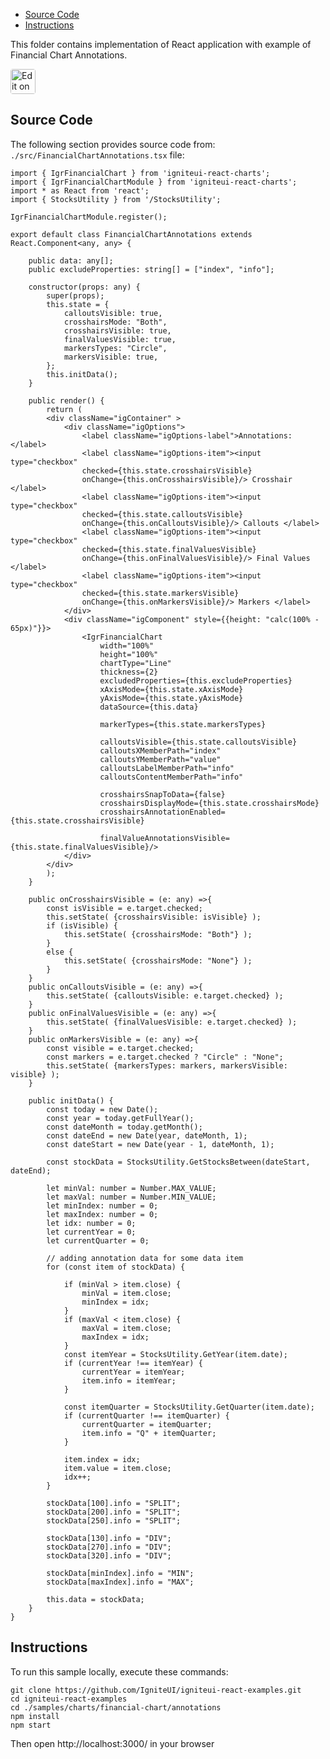 <!-- NOTE: do not change this file because it will be auto re-generated from template file: -->
<!-- https://github.com/IgniteUI/igniteui-react-examples/tree/master/templates/sample/ReadMe.md -->

<!-- ## Table of Contents -->
<!-- - [Sample Preview](#Sample-Preview) -->
- [Source Code](#Source-Code)
- [Instructions](#Instructions)

This folder contains implementation of React application with example of Financial Chart Annotations.
<!-- in the Financial Chart component -->
<!-- [Financial Chart](https://infragistics.com/Reactsite/components/financial-chart.html) -->

<html lang="en" xmlns="http://www.w3.org/1999/xhtml">
    <body>
        <a target="_blank" href="https://codesandbox.io/s/github/IgniteUI/igniteui-react-examples/tree/master/samples/charts/financial-chart/annotations?fontsize=14&hidenavigation=1&theme=dark&view=preview&file=/src/FinancialChartAnnotations.tsx" rel="noopener noreferrer">
            <img height="40px" style="border-radius: 0.25rem" alt="Edit on CodeSandbox" src="https://static.infragistics.com/xplatform/images/sandbox/code.png"/>
        </a>
        <!-- <a target="_blank"
href="https://codesandbox.io/s/github/IgniteUI/igniteui-react-examples/tree/master/samples/maps/geo-map/binding-csv-points?fontsize=14&hidenavigation=1&theme=dark&view=preview">
            <img alt="Edit Sample" src="https://codesandbox.io/static/img/play-codesandbox.svg"/>
        </a> -->
        <!-- <a target="_blank" style="margin-left: 0.5rem"
href="https://codesandbox.io/embed/github/IgniteUI/igniteui-react-examples/tree/master/samples/charts/financial-chart/annotations?fontsize=14&hidenavigation=1&theme=dark&view=preview&file=/src/FinancialChartAnnotations.tsx">
            <img height="40px" style="border-radius: 5px" alt="View on CodeSandbox" src="https://static.infragistics.com/xplatform/images/sandbox/view.png"/>
        </a> -->
        <!-- <a target="_blank"
href="https://codesandbox.io/embed/github/IgniteUI/igniteui-react-examples/tree/master/samples/maps/geo-map/binding-csv-points?fontsize=14&hidenavigation=1&theme=dark&view=preview">
            <img alt="View on CodeSandbox" src="https://static.infragistics.com/xplatform/images/sandbox/view.png"/>
        </a>
https://codesandbox.io/embed/react-treemap-overview-rtb45
https://codesandbox.io/static/img/play-codesandbox.svg
https://codesandbox.io/embed/react-treemap-overview-rtb45?view=browser -->
    </body>
</html>

<!-- ## Sample Preview -->

<!-- <iframe
  src="https://codesandbox.io/embed/github/IgniteUI/igniteui-react-examples/tree/master/samples/charts/financial-chart/annotations?fontsize=14&hidenavigation=1&theme=dark&view=preview&file=/src/FinancialChartAnnotations.tsx"
  style="width:100%; height:400px; border:0; border-radius: 4px; overflow:hidden;"
  allow="accelerometer; ambient-light-sensor; camera; encrypted-media; geolocation; gyroscope; hid; microphone; midi; payment; usb; vr"
  sandbox="allow-forms allow-modals allow-popups allow-presentation allow-same-origin allow-scripts"
></iframe> -->

## Source Code

The following section provides source code from:
`./src/FinancialChartAnnotations.tsx` file:

```tsx
import { IgrFinancialChart } from 'igniteui-react-charts';
import { IgrFinancialChartModule } from 'igniteui-react-charts';
import * as React from 'react';
import { StocksUtility } from '/StocksUtility';

IgrFinancialChartModule.register();

export default class FinancialChartAnnotations extends React.Component<any, any> {

    public data: any[];
    public excludeProperties: string[] = ["index", "info"];

    constructor(props: any) {
        super(props);
        this.state = {
            calloutsVisible: true,
            crosshairsMode: "Both",
            crosshairsVisible: true,
            finalValuesVisible: true,
            markersTypes: "Circle",
            markersVisible: true,
        };
        this.initData();
    }

    public render() {
        return (
        <div className="igContainer" >
            <div className="igOptions">
                <label className="igOptions-label">Annotations: </label>
                <label className="igOptions-item"><input type="checkbox"
                checked={this.state.crosshairsVisible}
                onChange={this.onCrosshairsVisible}/> Crosshair </label>
                <label className="igOptions-item"><input type="checkbox"
                checked={this.state.calloutsVisible}
                onChange={this.onCalloutsVisible}/> Callouts </label>
                <label className="igOptions-item"><input type="checkbox"
                checked={this.state.finalValuesVisible}
                onChange={this.onFinalValuesVisible}/> Final Values </label>
                <label className="igOptions-item"><input type="checkbox"
                checked={this.state.markersVisible}
                onChange={this.onMarkersVisible}/> Markers </label>
            </div>
            <div className="igComponent" style={{height: "calc(100% - 65px)"}}>
                <IgrFinancialChart
                    width="100%"
                    height="100%"
                    chartType="Line"
                    thickness={2}
                    excludedProperties={this.excludeProperties}
                    xAxisMode={this.state.xAxisMode}
                    yAxisMode={this.state.yAxisMode}
                    dataSource={this.data}

                    markerTypes={this.state.markersTypes}

                    calloutsVisible={this.state.calloutsVisible}
                    calloutsXMemberPath="index"
                    calloutsYMemberPath="value"
                    calloutsLabelMemberPath="info"
                    calloutsContentMemberPath="info"

                    crosshairsSnapToData={false}
                    crosshairsDisplayMode={this.state.crosshairsMode}
                    crosshairsAnnotationEnabled={this.state.crosshairsVisible}

                    finalValueAnnotationsVisible={this.state.finalValuesVisible}/>
            </div>
        </div>
        );
    }

    public onCrosshairsVisible = (e: any) =>{
        const isVisible = e.target.checked;
        this.setState( {crosshairsVisible: isVisible} );
        if (isVisible) {
            this.setState( {crosshairsMode: "Both"} );
        }
        else {
            this.setState( {crosshairsMode: "None"} );
        }
    }
    public onCalloutsVisible = (e: any) =>{
        this.setState( {calloutsVisible: e.target.checked} );
    }
    public onFinalValuesVisible = (e: any) =>{
        this.setState( {finalValuesVisible: e.target.checked} );
    }
    public onMarkersVisible = (e: any) =>{
        const visible = e.target.checked;
        const markers = e.target.checked ? "Circle" : "None";
        this.setState( {markersTypes: markers, markersVisible: visible} );
    }

    public initData() {
        const today = new Date();
        const year = today.getFullYear();
        const dateMonth = today.getMonth();
        const dateEnd = new Date(year, dateMonth, 1);
        const dateStart = new Date(year - 1, dateMonth, 1);

        const stockData = StocksUtility.GetStocksBetween(dateStart, dateEnd);

        let minVal: number = Number.MAX_VALUE;
        let maxVal: number = Number.MIN_VALUE;
        let minIndex: number = 0;
        let maxIndex: number = 0;
        let idx: number = 0;
        let currentYear = 0;
        let currentQuarter = 0;

        // adding annotation data for some data item
        for (const item of stockData) {

            if (minVal > item.close) {
                minVal = item.close;
                minIndex = idx;
            }
            if (maxVal < item.close) {
                maxVal = item.close;
                maxIndex = idx;
            }
            const itemYear = StocksUtility.GetYear(item.date);
            if (currentYear !== itemYear) {
                currentYear = itemYear;
                item.info = itemYear;
            }

            const itemQuarter = StocksUtility.GetQuarter(item.date);
            if (currentQuarter !== itemQuarter) {
                currentQuarter = itemQuarter;
                item.info = "Q" + itemQuarter;
            }

            item.index = idx;
            item.value = item.close;
            idx++;
        }

        stockData[100].info = "SPLIT";
        stockData[200].info = "SPLIT";
        stockData[250].info = "SPLIT";

        stockData[130].info = "DIV";
        stockData[270].info = "DIV";
        stockData[320].info = "DIV";

        stockData[minIndex].info = "MIN";
        stockData[maxIndex].info = "MAX";

        this.data = stockData;
    }
}

```

## Instructions
To run this sample locally, execute these commands:

```
git clone https://github.com/IgniteUI/igniteui-react-examples.git
cd igniteui-react-examples
cd ./samples/charts/financial-chart/annotations
npm install
npm start

```

Then open http://localhost:3000/ in your browser

